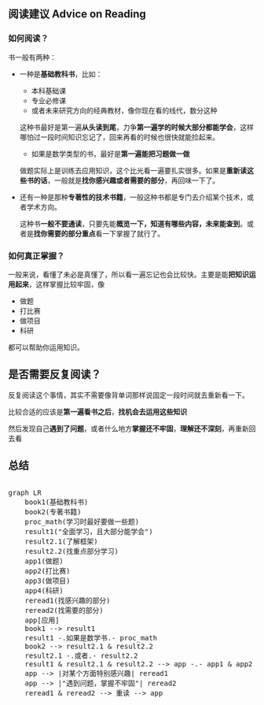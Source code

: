 ## 阅读建议 Advice on Reading 

### 如何阅读？

书一般有两种：
- 一种是**基础教科书**，比如：
    - 本科基础课
    - 专业必修课
    - 或者未来研究方向的经典教材，像你现在看的线代，数分这种

    这种书最好是第一遍**从头读到尾**，力争**第一遍学的时候大部分都能学会**，这样哪怕过一段时间知识忘记了，回来再看的时候也很快就能捡起来。

    - 如果是数学类型的书，最好是**第一遍能把习题做一做**

    做题实际上是训练去应用知识，这个比光看一遍要扎实很多。如果是**重新读这些书的话**，一般就是**找你感兴趣或者需要的部分**，再回味一下了。

- 还有一种是那种**专著性的技术书籍**，一般这种书都是专门去介绍某个技术，或者学术方向。

  这种书**一般不要通读**，只要先能**概览一下，知道有哪些内容，未来能查到**。或者是**找你需要的部分重点**看一下掌握了就行了。

### 如何真正掌握？

一般来说，看懂了未必是真懂了，所以看一遍忘记也会比较快。主要是能**把知识运用起来**，这样掌握比较牢固，像

- 做题
- 打比赛
- 做项目
- 科研

都可以帮助你运用知识。

## 是否需要反复阅读？

反复阅读这个事情，其实不需要像背单词那样说固定一段时间就去重新看一下。

比较合适的应该是**第一遍看书之后**，**找机会去运用这些知识**

然后发现自己**遇到了问题**，或者什么地方**掌握还不牢固**，**理解还不深刻**，再重新回去看

## 总结

<pre><div class="mermaid">
graph LR
	book1(基础教科书)
	book2(专著书籍)
	proc_math(学习时最好要做一些题)
	result1("全面学习，且大部分能学会")
	result2.1(了解框架)
	result2.2(找重点部分学习)
	app1(做题)
	app2(打比赛)
	app3(做项目)
	app4(科研)
	reread1(找感兴趣的部分)
	reread2(找需要的部分)
	app[应用]
	book1 --> result1
	result1 -.如果是数学书.- proc_math
	book2 --> result2.1 & result2.2
	result2.1 -.或者.- result2.2
	result1 & result2.1 & result2.2 --> app -.- app1 & app2 & app3 & app4
	app --> |对某个方面特别感兴趣| reread1
	app --> |"遇到问题，掌握不牢固"| reread2
	reread1 & reread2 --> 重读 --> app
</div></pre>

